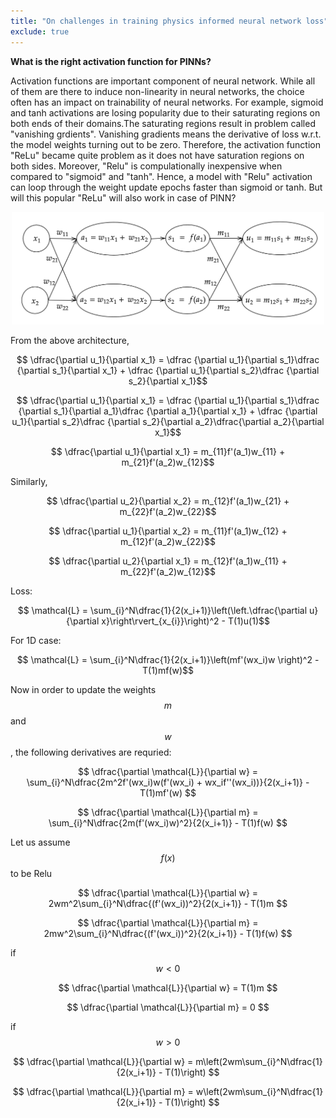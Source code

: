 ```yaml
---
title: "On challenges in training physics informed neural network loss"
exclude: true
---
```


**What is the right activation function for PINNs?**

Activation functions are important component of neural network. While all of them are there to induce non-linearity 
in neural networks, the choice often has an impact on trainability of neural networks. For example, sigmoid and tanh
activations are losing popularity due to their saturating regions on both ends of their domains.The saturating regions
result in problem called "vanishing grdients". Vanishing gradients means the derivative of loss w.r.t. the model weights
turning out to be zero. Therefore, the activation function "ReLu" became quite problem as it does not have saturation regions
on both sides. Moreover, "Relu" is compulationally inexpensive when compared to "sigmoid" and "tanh". Hence, a model with
"Relu" activation can loop through the weight update epochs faster than sigmoid or tanh. But will this popular "ReLu"
will also work in case of PINN?


<p align="center">
  <img width=500mm src="/assets/img/model_arch.png">
</p>

From the above architecture,

$$ \dfrac{\partial u_1}{\partial x_1} = \dfrac {\partial u_1}{\partial s_1}\dfrac {\partial s_1}{\partial x_1} + \dfrac {\partial u_1}{\partial s_2}\dfrac {\partial s_2}{\partial x_1}$$


$$ \dfrac{\partial u_1}{\partial x_1} = \dfrac {\partial u_1}{\partial s_1}\dfrac {\partial s_1}{\partial a_1}\dfrac {\partial a_1}{\partial x_1} + \dfrac {\partial u_1}{\partial s_2}\dfrac {\partial s_2}{\partial a_2}\dfrac{\partial a_2}{\partial x_1}$$

$$ \dfrac{\partial u_1}{\partial x_1} = m_{11}f'(a_1)w_{11} + m_{21}f'(a_2)w_{12}$$

Similarly,

$$ \dfrac{\partial u_2}{\partial x_2} = m_{12}f'(a_1)w_{21} + m_{22}f'(a_2)w_{22}$$

$$ \dfrac{\partial u_1}{\partial x_2} = m_{11}f'(a_1)w_{12} + m_{12}f'(a_2)w_{22}$$

$$ \dfrac{\partial u_2}{\partial x_1} = m_{12}f'(a_1)w_{11} + m_{22}f'(a_2)w_{12}$$


Loss:

$$ \mathcal{L} = \sum_{i}^N\dfrac{1}{2(x_i+1)}\left(\left.\dfrac{\partial u}{\partial x}\right\rvert_{x_{i}}\right)^2 - T(1)u(1)$$

For 1D case:


$$ \mathcal{L} = \sum_{i}^N\dfrac{1}{2(x_i+1)}\left(mf'(wx_i)w \right)^2 - T(1)mf(w)$$

Now in order to update the weights $$m$$ and $$w$$, the following derivatives are requried:

$$ \dfrac{\partial \mathcal{L}}{\partial w} = \sum_{i}^N\dfrac{2m^2f'(wx_i)w(f'(wx_i) + wx_if''(wx_i))}{2(x_i+1)} - T(1)mf'(w) $$

$$ \dfrac{\partial \mathcal{L}}{\partial m} = \sum_{i}^N\dfrac{2m(f'(wx_i)w)^2}{2(x_i+1)} - T(1)f(w) $$


Let us assume $$f(x)$$ to be Relu

$$ \dfrac{\partial \mathcal{L}}{\partial w} = 2wm^2\sum_{i}^N\dfrac{(f'(wx_i))^2}{2(x_i+1)} - T(1)m $$

$$ \dfrac{\partial \mathcal{L}}{\partial m} = 2mw^2\sum_{i}^N\dfrac{(f'(wx_i))^2}{2(x_i+1)} - T(1)f(w) $$

if $$w<0$$

$$ \dfrac{\partial \mathcal{L}}{\partial w} = T(1)m $$

$$ \dfrac{\partial \mathcal{L}}{\partial m} = 0 $$

if $$w>0$$

$$ \dfrac{\partial \mathcal{L}}{\partial w} = m\left(2wm\sum_{i}^N\dfrac{1}{2(x_i+1)} - T(1)\right) $$

$$ \dfrac{\partial \mathcal{L}}{\partial m} = w\left(2wm\sum_{i}^N\dfrac{1}{2(x_i+1)} - T(1)\right) $$
